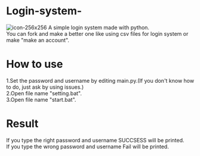 # Login-system-
![icon-256x256](https://user-images.githubusercontent.com/94958239/170183546-4ce5e68a-e0c0-48c7-baa4-90c88488c685.png)
A simple login system made with python.<br>
You can fork and make a better one like using csv files for login system or make "make an account".<br>
# How to use
1.Set the password and username by editing main.py.(If you don't know how to do, just ask by using issues.)<br>
2.Open file name "setting.bat".<br>
3.Open file name "start.bat".<br>
# Result
If you type the right password and username SUCCSESS will be printed.<br>
If you type the wrong password and username Fail will be printed.<br>




